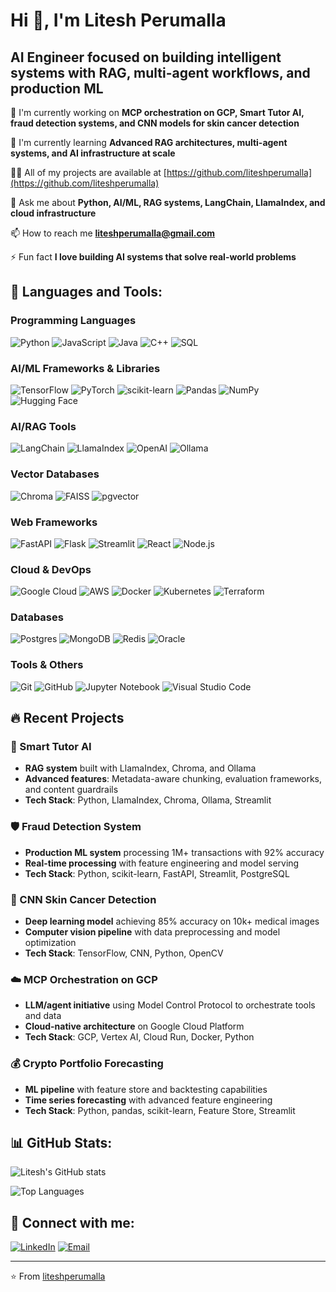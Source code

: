 # Hi 👋, I'm Litesh Perumalla
## AI Engineer focused on building intelligent systems with RAG, multi-agent workflows, and production ML

🔭 I'm currently working on **MCP orchestration on GCP, Smart Tutor AI, fraud detection systems, and CNN models for skin cancer detection**

🌱 I'm currently learning **Advanced RAG architectures, multi-agent systems, and AI infrastructure at scale**

👨‍💻 All of my projects are available at [https://github.com/liteshperumalla](https://github.com/liteshperumalla)

💬 Ask me about **Python, AI/ML, RAG systems, LangChain, LlamaIndex, and cloud infrastructure**

📫 How to reach me **liteshperumalla@gmail.com**

⚡ Fun fact **I love building AI systems that solve real-world problems**

## 🚀 Languages and Tools:

### Programming Languages
![Python](https://img.shields.io/badge/python-3670A0?style=for-the-badge&logo=python&logoColor=ffdd54)
![JavaScript](https://img.shields.io/badge/javascript-%23323330.svg?style=for-the-badge&logo=javascript&logoColor=%23F7DF1E)
![Java](https://img.shields.io/badge/java-%23ED8B00.svg?style=for-the-badge&logo=openjdk&logoColor=white)
![C++](https://img.shields.io/badge/c++-%2300599C.svg?style=for-the-badge&logo=c%2B%2B&logoColor=white)
![SQL](https://img.shields.io/badge/sql-%2307405e.svg?style=for-the-badge&logo=sqlite&logoColor=white)

### AI/ML Frameworks & Libraries
![TensorFlow](https://img.shields.io/badge/TensorFlow-%23FF6F00.svg?style=for-the-badge&logo=TensorFlow&logoColor=white)
![PyTorch](https://img.shields.io/badge/PyTorch-%23EE4C2C.svg?style=for-the-badge&logo=PyTorch&logoColor=white)
![scikit-learn](https://img.shields.io/badge/scikit--learn-%23F7931E.svg?style=for-the-badge&logo=scikit-learn&logoColor=white)
![Pandas](https://img.shields.io/badge/pandas-%23150458.svg?style=for-the-badge&logo=pandas&logoColor=white)
![NumPy](https://img.shields.io/badge/numpy-%23013243.svg?style=for-the-badge&logo=numpy&logoColor=white)
![Hugging Face](https://img.shields.io/badge/Hugging%20Face-FFD21E?style=for-the-badge&logo=huggingface&logoColor=000)

### AI/RAG Tools
![LangChain](https://img.shields.io/badge/LangChain-000000?style=for-the-badge&logo=chainlink&logoColor=white)
![LlamaIndex](https://img.shields.io/badge/LlamaIndex-FF6B35?style=for-the-badge&logo=meta&logoColor=white)
![OpenAI](https://img.shields.io/badge/OpenAI-74aa9c?style=for-the-badge&logo=openai&logoColor=white)
![Ollama](https://img.shields.io/badge/Ollama-000000?style=for-the-badge&logo=ollama&logoColor=white)

### Vector Databases
![Chroma](https://img.shields.io/badge/Chroma-FF6B6B?style=for-the-badge&logo=chroma&logoColor=white)
![FAISS](https://img.shields.io/badge/FAISS-4285F4?style=for-the-badge&logo=meta&logoColor=white)
![pgvector](https://img.shields.io/badge/pgvector-336791?style=for-the-badge&logo=postgresql&logoColor=white)

### Web Frameworks
![FastAPI](https://img.shields.io/badge/FastAPI-005571?style=for-the-badge&logo=fastapi)
![Flask](https://img.shields.io/badge/flask-%23000.svg?style=for-the-badge&logo=flask&logoColor=white)
![Streamlit](https://img.shields.io/badge/Streamlit-%23FE4B4B.svg?style=for-the-badge&logo=streamlit&logoColor=white)
![React](https://img.shields.io/badge/react-%2320232a.svg?style=for-the-badge&logo=react&logoColor=%2361DAFB)
![Node.js](https://img.shields.io/badge/node.js-6DA55F?style=for-the-badge&logo=node.js&logoColor=white)

### Cloud & DevOps
![Google Cloud](https://img.shields.io/badge/GoogleCloud-%234285F4.svg?style=for-the-badge&logo=google-cloud&logoColor=white)
![AWS](https://img.shields.io/badge/AWS-%23FF9900.svg?style=for-the-badge&logo=amazon-aws&logoColor=white)
![Docker](https://img.shields.io/badge/docker-%230db7ed.svg?style=for-the-badge&logo=docker&logoColor=white)
![Kubernetes](https://img.shields.io/badge/kubernetes-%23326ce5.svg?style=for-the-badge&logo=kubernetes&logoColor=white)
![Terraform](https://img.shields.io/badge/terraform-%235835CC.svg?style=for-the-badge&logo=terraform&logoColor=white)

### Databases
![Postgres](https://img.shields.io/badge/postgres-%23316192.svg?style=for-the-badge&logo=postgresql&logoColor=white)
![MongoDB](https://img.shields.io/badge/MongoDB-%234ea94b.svg?style=for-the-badge&logo=mongodb&logoColor=white)
![Redis](https://img.shields.io/badge/redis-%23DD0031.svg?style=for-the-badge&logo=redis&logoColor=white)
![Oracle](https://img.shields.io/badge/Oracle-F80000?style=for-the-badge&logo=oracle&logoColor=white)

### Tools & Others
![Git](https://img.shields.io/badge/git-%23F05033.svg?style=for-the-badge&logo=git&logoColor=white)
![GitHub](https://img.shields.io/badge/github-%23121011.svg?style=for-the-badge&logo=github&logoColor=white)
![Jupyter Notebook](https://img.shields.io/badge/jupyter-%23FA0F00.svg?style=for-the-badge&logo=jupyter&logoColor=white)
![Visual Studio Code](https://img.shields.io/badge/Visual%20Studio%20Code-0078d4.svg?style=for-the-badge&logo=visual-studio-code&logoColor=white)

## 🔥 Recent Projects

### 🤖 Smart Tutor AI
- **RAG system** built with LlamaIndex, Chroma, and Ollama
- **Advanced features**: Metadata-aware chunking, evaluation frameworks, and content guardrails
- **Tech Stack**: Python, LlamaIndex, Chroma, Ollama, Streamlit

### 🛡️ Fraud Detection System
- **Production ML system** processing 1M+ transactions with 92% accuracy
- **Real-time processing** with feature engineering and model serving
- **Tech Stack**: Python, scikit-learn, FastAPI, Streamlit, PostgreSQL

### 🏥 CNN Skin Cancer Detection
- **Deep learning model** achieving 85% accuracy on 10k+ medical images
- **Computer vision pipeline** with data preprocessing and model optimization
- **Tech Stack**: TensorFlow, CNN, Python, OpenCV

### ☁️ MCP Orchestration on GCP
- **LLM/agent initiative** using Model Control Protocol to orchestrate tools and data
- **Cloud-native architecture** on Google Cloud Platform
- **Tech Stack**: GCP, Vertex AI, Cloud Run, Docker, Python

### 💰 Crypto Portfolio Forecasting
- **ML pipeline** with feature store and backtesting capabilities
- **Time series forecasting** with advanced feature engineering
- **Tech Stack**: Python, pandas, scikit-learn, Feature Store, Streamlit

## 📊 GitHub Stats:

![Litesh's GitHub stats](https://github-readme-stats.vercel.app/api?username=liteshperumalla&show_icons=true&theme=radical)

![Top Languages](https://github-readme-stats.vercel.app/api/top-langs/?username=liteshperumalla&layout=compact&theme=radical)

## 🤝 Connect with me:

[![LinkedIn](https://img.shields.io/badge/LinkedIn-%230077B5.svg?style=for-the-badge&logo=linkedin&logoColor=white)](https://linkedin.com/in/litesh-perumalla)
[![Email](https://img.shields.io/badge/Gmail-D14836?style=for-the-badge&logo=gmail&logoColor=white)](mailto:liteshperumalla@gmail.com)

---
⭐️ From [liteshperumalla](https://github.com/liteshperumalla)
